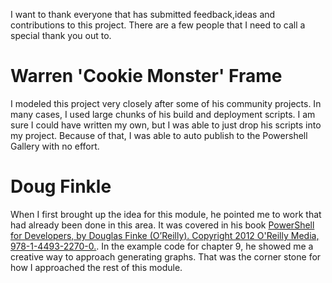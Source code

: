I want to thank everyone that has submitted feedback,ideas and contributions to this project. There are a few people that I need to call a special thank you out to.

# Warren 'Cookie Monster' Frame
I modeled this project very closely after some of his community projects. In many cases, I used large chunks of his build and deployment scripts. I am sure I could have written my own, but I was able to just drop his scripts into my project. Because of that, I was able to auto publish to the Powershell Gallery with no effort.

# Doug Finkle
When I first brought up the idea for this module, he pointed me to work that had already been done in this area. It was covered in his book [PowerShell for Developers, by Douglas Finke (O’Reilly). Copyright 2012 O'Reilly Media, 978-1-4493-2270-0.](http://amzn.to/2kGzj6c). In the example code for chapter 9, he showed me a creative way to approach generating graphs. That was the corner stone for how I approached the rest of this module.